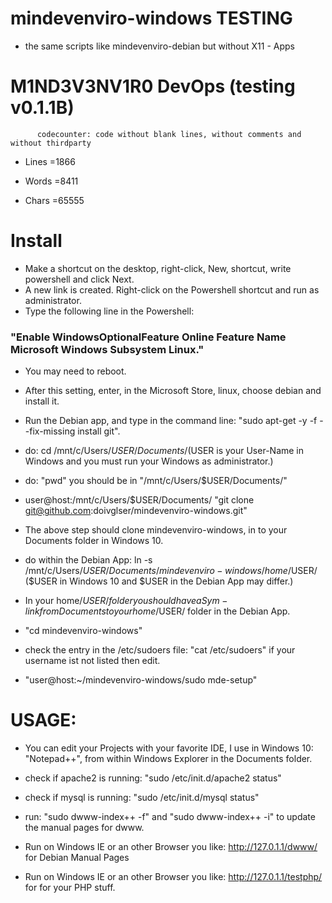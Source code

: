 # mindevenviro-windows TESTING

* the same scripts like mindevenviro-debian but without X11 - Apps

# M1ND3V3NV1R0 DevOps (testing v0.1.1B)

		  codecounter: code without blank lines, without comments and without thirdparty

- Lines =1866

- Words =8411

- Chars =65555

# Install

* Make a shortcut on the desktop, right-click, New, shortcut, write powershell and click Next. 
* A new link is created. Right-click on the Powershell shortcut and run as administrator. 
* Type the following line in the Powershell: 

### "Enable WindowsOptionalFeature Online Feature Name Microsoft Windows Subsystem Linux." 

* You may need to reboot. 

* After this setting, enter, in the Microsoft Store, linux, choose debian and install it.

* Run the Debian app, and type in the command line: "sudo apt-get -y -f --fix-missing install git".

* do: cd /mnt/c/Users/$USER/Documents/ ($USER is your User-Name in Windows and you must run your Windows as administrator.)

* do: "pwd" you should be in "/mnt/c/Users/$USER/Documents/"

* user@host:/mnt/c/Users/$USER/Documents/ "git clone git@github.com:doivglser/mindevenviro-windows.git" 

* The above step should clone mindevenviro-windows, in to your Documents folder in Windows 10.

* do within the Debian App: ln -s /mnt/c/Users/$USER/Documents/mindevenviro-windows /home/$USER/ ($USER in Windows 10 and $USER in the Debian App may differ.)

* In your home/$USER/ folder you should have a Sym-link from Documents to your home/$USER/ folder in the Debian App.

* "cd mindevenviro-windows"

* check the entry in the /etc/sudoers file: "cat /etc/sudoers" if your username ist not listed then edit.

* "user@host:~/mindevenviro-windows/sudo mde-setup"

# USAGE:

* You can edit your Projects with your favorite IDE, I use in Windows 10: "Notepad++", from within Windows Explorer in the Documents folder.

* check if apache2 is running: "sudo /etc/init.d/apache2 status"

* check if mysql is running: "sudo /etc/init.d/mysql status"

* run: "sudo dwww-index++ -f" and "sudo dwww-index++ -i" to update the manual pages for dwww.

* Run on Windows IE or an other Browser you like: http://127.0.1.1/dwww/ for Debian Manual Pages

* Run on Windows IE or an other Browser you like: http://127.0.1.1/testphp/ for for your PHP stuff.